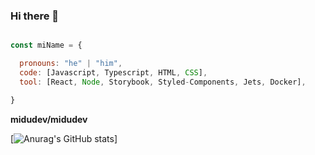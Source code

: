 ### Hi there 👋

```js

const miName = {

  pronouns: "he" | "him",
  code: [Javascript, Typescript, HTML, CSS],
  tool: [React, Node, Storybook, Styled-Components, Jets, Docker],

}

```
**midudev/midudev**

[![Anurag's GitHub stats](https://github-readme-stats.vercel.app/api?username=bnpb91)]

<!---


- 👋 Hi, I’m @BNPB91
- 👀 I’m interested in ...
- 🌱 I’m currently learning ...
- 💞️ I’m looking to collaborate on ...
- 📫 How to reach me ...

<!---
BNPB91/BNPB91 is a ✨ special ✨ repository because its `README.md` (this file) appears on your GitHub profile.
You can click the Preview link to take a look at your changes.
--->
